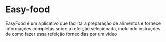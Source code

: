 # Easy-food
EasyFood é um aplicativo que facilita a preparação de alimentos e fornece informações completas sobre a refeição selecionada, incluindo instruções de como fazer essa refeição fornecidas por um vídeo
